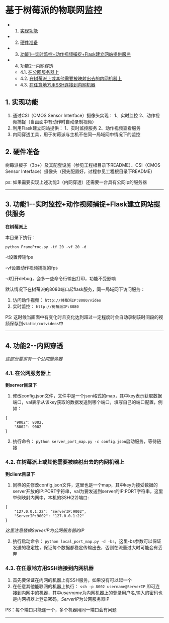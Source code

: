 #  基于树莓派的物联网监控
<!-- vscode-markdown-toc -->
* 1. [实现功能](#)
* 2. [硬件准备](#-1)
* 3. [功能1--实时监控+动作视频捕捉+Flask建立网站提供服务](#1--Flask)
* 4. [功能2--内网穿透](#2--)
	* 4.1. [在公网服务器上](#-1)
	* 4.2. [在树莓派上或其他需要被映射出去的内网机器上](#-1)
	* 4.3. [在任意地方用SSH连接到内网机器](#SSH)

<!-- vscode-markdown-toc-config
	numbering=true
	autoSave=true
	/vscode-markdown-toc-config -->
<!-- /vscode-markdown-toc -->

##  1. <a name=''></a>实现功能
 1. 通过CSI（CMOS Sensor Interface）摄像头实现： 1、实时监控 2、动作视频捕捉（当画面中有动作时自动录制视频）
 2. 利用Flask建立网站提供： 1、实时监控服务 2、动作视频查看服务
 3. 内网穿透工具，用于树莓派与主机不在同一局域网中情况下的监控

##  2. <a name='-1'></a>硬件准备
 树莓派板子（3b+）及其配套设施（参见工程根目录下README）、CSI（CMOS Sensor Interface）摄像头（预先配置好，过程参见工程根目录下README）

 ps: 如果需要实现上述功能3（内网穿透）还需要一台具有公网ip的服务器
 ***


##  3. <a name='1--Flask'></a>功能1--实时监控+动作视频捕捉+Flask建立网站提供服务
**在树莓派上**

本目录下执行：

`python FrameProc.py -tf 20 -vf 20 -d`

-t设置传输fps

-vf设置动作视频捕捉的fps

-d打开debug，会多一些命令行输出打印，功能不受影响

默认情况下在树莓派的8080端口起flask服务，同一局域网下访问服务：

1. 访问动作视频： `http://树莓派IP:8080/video`
2. 实时监控： `http://树莓派IP:8080`

PS: 这时候当画面中有变化时且变化达到超过一定程度时会自动录制该时间段的视频保存到`static/cutvideos`中
 ***
##  4. <a name='2--'></a>功能2--内网穿透

*这部分要求有一个公网服务器*

###  4.1. <a name='-1'></a>在公网服务器上

**到server目录下**

1. 修改config.json文件，文件中是一个json格式的map，其中key表示获取数据端口，val表示从该key获取的数据发送到哪个端口，填写自己的端口配置，例如：
```
{
    "9002": 8002,
    "8002": 9002
}
```

2. 执行命令： `python server_port_map.py -c config.json`启动服务，等待链接

###  4.2. <a name='-1'></a>在树莓派上或其他需要被映射出去的内网机器上

**到client目录下**

1. 同样的先修改config.json文件，这里也是一个map，其中key为接受数据的server开放的IP:PORT字符串，val为要发送到server的IP:PORT字符串，这里举例映射内网中，本机的SSH(22)端口:
```
{
    "127.0.0.1:22": "ServerIP:9002",
    "ServerIP:9002": "127.0.0.1:22"
}
```
*这里注意替换ServerIP为公网服务器的IP*

2. 执行启动命令： `python local_port_map.py -d -bs`，这里-bs参数可以保证发送的稳定性，保证每个数据都稳定传输出去，否则在流量过大时可能会有丢弃

###  4.3. <a name='SSH'></a>在任意地方用SSH连接到内网机器
1. 首先要保证在内网的机器上有SSH服务，如果没有可以起一个
2. 在任意其他能联网的机器上执行： `ssh -p 8002 username@ServerIP` 即可连接到内网中的机器，其中*username*为内网机器上的登录用户名,输入的密码也是内网机器上登录密码，*ServerIP*为公网服务器IP

PS：每个端口只能连一个，多个机器用同一端口会有问题
 ***
